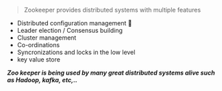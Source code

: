 >Zookeeper provides distributed systems with multiple features
- Distributed configuration management 📝
- Leader election / Consensus building
- Cluster management
- Co-ordinations 
- Syncronizations and locks in the low level
- key value store

***Zoo keeper is being used by many great distributed systems alive  such as Hadoop, kafka, etc,..***
